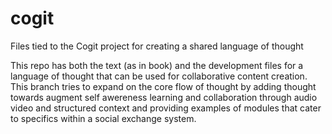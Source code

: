 cogit
=====

Files tied to the Cogit project for creating a shared language of thought


This repo has both the text (as in book) and the development files for a language of thought that can be
used for collaborative content creation.
This branch tries to expand on the core flow of thought by adding thought towards augment self awereness learning and collaboration through audio video and structured context and providing examples of modules that cater to specifics within a social exchange system.

